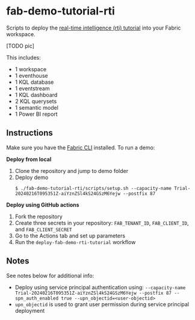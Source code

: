 # fab-demo-tutorial-rti

Scripts to deploy the [real-time intelligence (rti) tutorial](https://learn.microsoft.com/en-us/fabric/real-time-intelligence/tutorial-introduction) into your Fabric workspace.

[TODO pic]

This includes:
- 1 workspace
- 1 eventhouse
- 1 KQL database
- 1 eventstream
- 1 KQL dashboard
- 2 KQL querysets
- 1 semantic model
- 1 Power BI report

## Instructions

Make sure you have the [Fabric CLI](/dist/) installed. To run a demo:

**Deploy from local**

1. Clone the repository and jump to demo folder
2. Deploy demo
    ```console
    $ ./fab-demo-tutorial-rti/scripts/setup.sh --capacity-name Trial-20240216T095351Z-aiYznZSl4kS24GSzM6Yejw --postfix 87
    ```

**Deploy using GitHub actions**

1. Fork the repository
2. Create three secrets in your repository: `FAB_TENANT_ID`, `FAB_CLIENT_ID`, and `FAB_CLIENT_SECRET`
3. Go to the Actions tab and set up parameters
4. Run the `deploy-fab-demo-rti-tutorial` workflow
    
## Notes
See notes below for additional info:

- Deploy using service principal authentication using: `--capacity-name Trial-20240216T095351Z-aiYznZSl4kS24GSzM6Yejw --postfix 87 --spn_auth_enabled true --upn_objectid=<user-objectid>`
- `upn_objectid` is used to grant user permission during service principal deployment